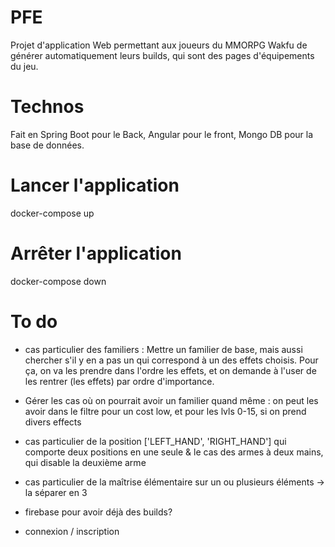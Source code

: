 # PFE 
Projet d'application Web permettant aux joueurs du MMORPG Wakfu de générer automatiquement leurs builds, qui sont des pages d'équipements du jeu.

# Technos
Fait en Spring Boot pour le Back, Angular pour le front, Mongo DB pour la base de données.

# Lancer l'application
docker-compose up

# Arrêter l'application
docker-compose down

# To do
- cas particulier des familiers :
Mettre un familier de base, mais aussi chercher s'il y en a pas un qui correspond à un des effets choisis. Pour ça, on va les prendre dans l'ordre les effets, et on demande à l'user de les rentrer (les effets) par ordre d'importance.
+ Gérer les cas où on pourrait avoir un familier quand même : on peut les avoir dans le filtre pour un cost low, et pour les lvls 0-15, si on prend divers effects

- cas particulier de la position ['LEFT_HAND', 'RIGHT_HAND'] qui comporte deux positions en une seule
& le cas des armes à deux mains, qui disable la deuxième arme

- cas particulier de la maîtrise élémentaire sur un ou plusieurs éléments -> la séparer en 3

- firebase pour avoir déjà des builds?
- connexion / inscription
